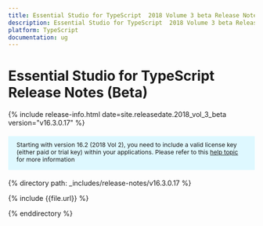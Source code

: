 ```yaml
---
title: Essential Studio for TypeScript  2018 Volume 3 beta Release Notes (Beta)
description: Essential Studio for TypeScript  2018 Volume 3 beta Release Notes (Beta)
platform: TypeScript
documentation: ug
---
```


# Essential Studio for TypeScript Release Notes (Beta)

{% include release-info.html date=site.releasedate.2018_vol_3_beta  version="v16.3.0.17" %} 

<style>
#license {
    font-size: .88em!important;
margin-top: 1.5em;     margin-bottom: 1.5em;
    background-color: #def8ff;
    padding: 10px 17px 14px;
}
</style>

<div id="license">
Starting with version 16.2 (2018 Vol 2), you need to include a valid license key (either paid or trial key) within your applications. 
Please refer to this <a href="/common/essential-studio/licensing/license-key">help topic</a> for more information 
</div>


{% directory path: _includes/release-notes/v16.3.0.17 %}

{% include {{file.url}} %}

{% enddirectory %}